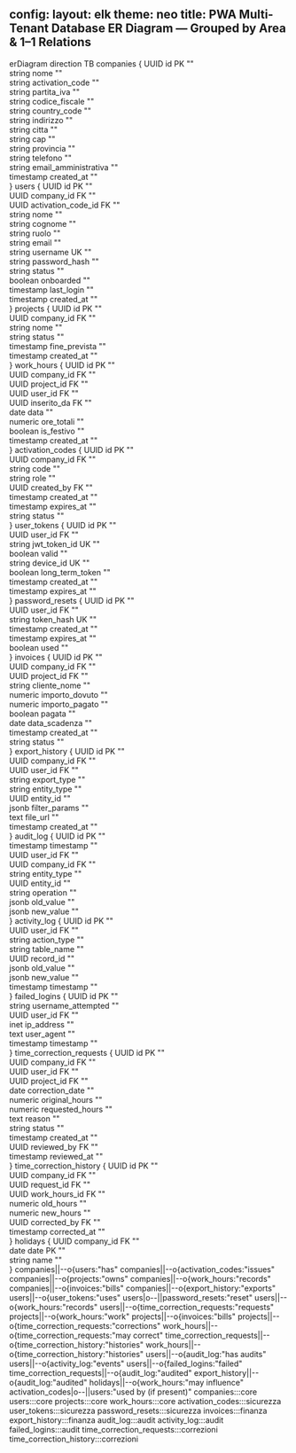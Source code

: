 config:
  layout: elk
  theme: neo
title: PWA Multi-Tenant Database ER Diagram — Grouped by Area & 1–1 Relations
---
erDiagram
    direction TB
    companies {
        UUID id PK ""  
        string nome  ""  
        string activation_code  ""  
        string partita_iva  ""  
        string codice_fiscale  ""  
        string country_code  ""  
        string indirizzo  ""  
        string citta  ""  
        string cap  ""  
        string provincia  ""  
        string telefono  ""  
        string email_amministrativa  ""  
        timestamp created_at  ""  
    }
    users {
        UUID id PK ""  
        UUID company_id FK ""  
        UUID activation_code_id FK ""  
        string nome  ""  
        string cognome  ""  
        string ruolo  ""  
        string email  ""  
        string username UK ""  
        string password_hash  ""  
        string status  ""  
        boolean onboarded  ""  
        timestamp last_login  ""  
        timestamp created_at  ""  
    }
    projects {
        UUID id PK ""  
        UUID company_id FK ""  
        string nome  ""  
        string status  ""  
        timestamp fine_prevista  ""  
        timestamp created_at  ""  
    }
    work_hours {
        UUID id PK ""  
        UUID company_id FK ""  
        UUID project_id FK ""  
        UUID user_id FK ""  
        UUID inserito_da FK ""  
        date data  ""  
        numeric ore_totali  ""  
        boolean is_festivo  ""  
        timestamp created_at  ""  
    }
    activation_codes {
        UUID id PK ""  
        UUID company_id FK ""  
        string code  ""  
        string role  ""  
        UUID created_by FK ""  
        timestamp created_at  ""  
        timestamp expires_at  ""  
        string status  ""  
    }
    user_tokens {
        UUID id PK ""  
        UUID user_id FK ""  
        string jwt_token_id UK ""  
        boolean valid  ""  
        string device_id UK ""  
        boolean long_term_token  ""  
        timestamp created_at  ""  
        timestamp expires_at  ""  
    }
    password_resets {
        UUID id PK ""  
        UUID user_id FK ""  
        string token_hash UK ""  
        timestamp created_at  ""  
        timestamp expires_at  ""  
        boolean used  ""  
    }
    invoices {
        UUID id PK ""  
        UUID company_id FK ""  
        UUID project_id FK ""  
        string cliente_nome  ""  
        numeric importo_dovuto  ""  
        numeric importo_pagato  ""  
        boolean pagata  ""  
        date data_scadenza  ""  
        timestamp created_at  ""  
        string status  ""  
    }
    export_history {
        UUID id PK ""  
        UUID company_id FK ""  
        UUID user_id FK ""  
        string export_type  ""  
        string entity_type  ""  
        UUID entity_id  ""  
        jsonb filter_params  ""  
        text file_url  ""  
        timestamp created_at  ""  
    }
    audit_log {
        UUID id PK ""  
        timestamp timestamp  ""  
        UUID user_id FK ""  
        UUID company_id FK ""  
        string entity_type  ""  
        UUID entity_id  ""  
        string operation  ""  
        jsonb old_value  ""  
        jsonb new_value  ""  
    }
    activity_log {
        UUID id PK ""  
        UUID user_id FK ""  
        string action_type  ""  
        string table_name  ""  
        UUID record_id  ""  
        jsonb old_value  ""  
        jsonb new_value  ""  
        timestamp timestamp  ""  
    }
    failed_logins {
        UUID id PK ""  
        string username_attempted  ""  
        UUID user_id FK ""  
        inet ip_address  ""  
        text user_agent  ""  
        timestamp timestamp  ""  
    }
    time_correction_requests {
        UUID id PK ""  
        UUID company_id FK ""  
        UUID user_id FK ""  
        UUID project_id FK ""  
        date correction_date  ""  
        numeric original_hours  ""  
        numeric requested_hours  ""  
        text reason  ""  
        string status  ""  
        timestamp created_at  ""  
        UUID reviewed_by FK ""  
        timestamp reviewed_at  ""  
    }
    time_correction_history {
        UUID id PK ""  
        UUID company_id FK ""  
        UUID request_id FK ""  
        UUID work_hours_id FK ""  
        numeric old_hours  ""  
        numeric new_hours  ""  
        UUID corrected_by FK ""  
        timestamp corrected_at  ""  
    }
    holidays {
        UUID company_id FK ""  
        date date PK ""  
        string name  ""  
    }
    companies||--o{users:"has"
    companies||--o{activation_codes:"issues"
    companies||--o{projects:"owns"
    companies||--o{work_hours:"records"
    companies||--o{invoices:"bills"
    companies||--o{export_history:"exports"
    users||--o{user_tokens:"uses"
    users|o--||password_resets:"reset"
    users||--o{work_hours:"records"
    users||--o{time_correction_requests:"requests"
    projects||--o{work_hours:"work"
    projects||--o{invoices:"bills"
    projects||--o{time_correction_requests:"corrections"
    work_hours||--o{time_correction_requests:"may correct"
    time_correction_requests||--o{time_correction_history:"histories"
    work_hours||--o{time_correction_history:"histories"
    users||--o{audit_log:"has audits"
    users||--o{activity_log:"events"
    users||--o{failed_logins:"failed"
    time_correction_requests||--o{audit_log:"audited"
    export_history||--o{audit_log:"audited"
    holidays||--o{work_hours:"may influence"
    activation_codes|o--||users:"used by (if present)"
    companies:::core
    users:::core
    projects:::core
    work_hours:::core
    activation_codes:::sicurezza
    user_tokens:::sicurezza
    password_resets:::sicurezza
    invoices:::finanza
    export_history:::finanza
    audit_log:::audit
    activity_log:::audit
    failed_logins:::audit
    time_correction_requests:::correzioni
    time_correction_history:::correzioni

